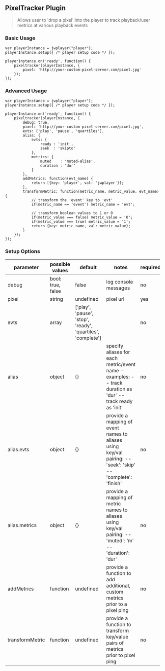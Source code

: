 ## PixelTracker Plugin

> Allows user to 'drop a pixel' into the player to track playback/user metrics at various playback events

### Basic Usage
```
var playerInstance = jwplayer("player");
playerInstance.setup({ /* player setup code */ });

playerInstance.on('ready', function() {
    pixeltracker(playerInstance, {
        pixel: 'http://your-custom-pixel-server.com/pixel.jpg'
    });
});
```

### Advanced Usage
```
var playerInstance = jwplayer("player");
playerInstance.setup({ /* player setup code */ });

playerInstance.on('ready', function() {
    pixeltracker(playerInstance, {
        debug: true,
        pixel: 'http://your-custom-pixel-server.com/pixel.jpg',
        evts: ['play', 'pause', 'quartiles'],
        alias: {
            evts: {
                ready : 'init',
                seek  : 'skipto'
            },
            metrics: {
                muted    : 'muted-alias',
                duration : 'dur'
            }
        },
        addMetrics: function(evt_name) {
            return [{key: 'player', val: 'jwplayer'}];
        },
        transformMetric: function(metric_name, metric_value, evt_name) {
            // transform the 'event' key to 'evt'
            if(metric_name == 'event') metric_name = 'evt';
            
            // transform boolean values to 1 or 0
            if(metric_value === false) metric_value = '0';
            if(metric_value === true) metric_value = '1';
            return {key: metric_name, val: metric_value};
        }
    });
});
```

### Setup Options

| parameter       | possible values   | default   | notes                                                                                                        | required |
|-----------------|-------------------|-----------|--------------------------------------------------------------------------------------------------------------|----------|
| debug           | bool: true, false | false     | log console messages                                                                                         | no       |
| pixel           | string            | undefined | pixel url                                                                                                    | yes      |
| evts            | array             | ['play', 'pause', 'stop', 'ready', 'quartiles', 'complete']        |                                                                                                              | no       |
| alias           | object            | {}        | specify aliases for each metric/event name - examples:  -- track duration as 'dur' -- track ready as 'init'  | no       |
| alias.evts      | object            | {}        | provide a mapping of event names to aliases using key/val pairing: -- 'seek': 'skip' -- 'complete': 'finish' | no       |
| alias.metrics   | object            | {}        | provide a mapping of metric names to aliases using key/val pairing: -- 'muted': 'm' -- 'duration': 'dur'     | no       |
| addMetrics      | function          | undefined | provide a function to add additional, custom metrics prior to a pixel ping                                   | no       |
| transformMetric | function          | undefined | provide a function to transform key/value pairs of metrics prior to pixel ping                               | no       |
